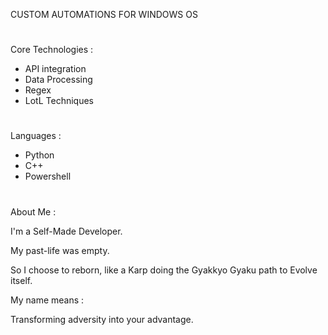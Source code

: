 CUSTOM AUTOMATIONS FOR WINDOWS OS

#

Core Technologies :
  - API integration
  - Data Processing
  - Regex
  - LotL Techniques

#

 Languages :
  - Python
  - C++
  - Powershell

#

About Me :

I'm a Self-Made Developer.

My past-life was empty.

So I choose to reborn, like a Karp doing the Gyakkyo Gyaku path to Evolve itself.

My name means :

Transforming adversity into your advantage.
